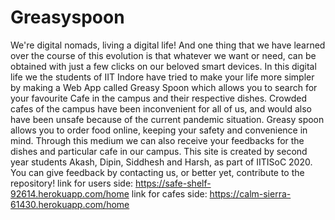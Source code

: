 # Greasyspoon

We're digital nomads, living a digital life! And one thing that we have learned over the course of this evolution is that whatever we want or need, can be obtained with just a few clicks on our beloved smart devices. In this digital life we the students of IIT Indore have tried to make your life more simpler by making a Web App called Greasy Spoon which allows you to search for your favourite Cafe in the campus and their respective dishes. Crowded cafes of the campus have been inconvenient for all of us, and would also have been unsafe because of the current pandemic situation.
Greasy spoon allows you to order food online, keeping your safety and convenience in mind. Through this medium we can also receive your feedbacks for the dishes and particular cafe in our campus.
This site is created by second year students Akash, Dipin, Siddhesh and Harsh, as part of IITISoC 2020.
You can give feedback by contacting us, or better yet, contribute to the repository!
link for users side: https://safe-shelf-92614.herokuapp.com/home
link for cafes side: https://calm-sierra-61430.herokuapp.com/home
